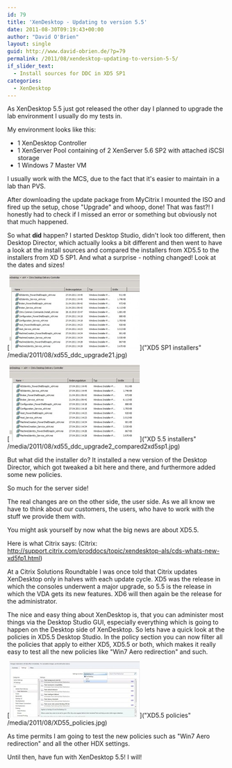 ```yaml
---
id: 79
title: 'XenDesktop - Updating to version 5.5'
date: 2011-08-30T09:19:43+00:00
author: "David O'Brien"
layout: single
guid: http://www.david-obrien.de/?p=79
permalink: /2011/08/xendesktop-updating-to-version-5-5/
if_slider_text:
  - Install sources for DDC in XD5 SP1
categories:
  - XenDesktop
---
```

As XenDesktop 5.5 just got released the other day I planned to upgrade the lab environment I usually do my tests in.

My environment looks like this:

* 1 XenDesktop Controller
* 1 XenServer Pool containing of 2 XenServer 5.6 SP2 with attached iSCSI storage
* 1 Windows 7 Master VM

I usually work with the MCS, due to the fact that it's easier to maintain in a lab than PVS.

After downloading the update package from MyCitrix I mounted the ISO and fired up the setup, chose "Upgrade" and whoop, done! That was fast?! I honestly had to check if I missed an error or something but obviously not that much happened.

So what **did** happen? I started Desktop Studio, didn't look too different, then Desktop Director, which actually looks a bit different and then went to have a look at the install sources and compared the installers from XD5.5 to the installers from XD 5 SP1. And what a surprise - nothing changed! Look at the dates and sizes!

[<img class="img-responsive size-medium wp-image-86 alignleft" title="XD5 SP1 installers" src="/media/2011/08/xd55_ddc_upgrade21-300x173.jpg" alt="" width="300" height="173" />]("XD5 SP1 installers" /media/2011/08/xd55_ddc_upgrade21.jpg)

[<img class="img-responsive aligncenter size-medium wp-image-88" title="XD 5.5 installers" src="/media/2011/08/xd55_ddc_upgrade2_compared2xd5sp1-300x176.jpg" alt="" width="300" height="176" />]("XD 5.5 installers" /media/2011/08/xd55_ddc_upgrade2_compared2xd5sp1.jpg)

But what did the installer do? It installed a new version of the Desktop Director, which got tweaked a bit here and there, and furthermore added some new policies.

So much for the server side!

The real changes are on the other side, the user side. As we all know we have to think about our customers, the users, who have to work with the stuff we provide them with.

You might ask yourself by now what the big news are about XD5.5.

Here is what Citrix says: (Citrix: <http://support.citrix.com/proddocs/topic/xendesktop-als/cds-whats-new-xd5fp1.html>)

At a Citrix Solutions Roundtable I was once told that Citrix updates XenDesktop only in halves with each update cycle. XD5 was the release in which the consoles underwent a major upgrade, so 5.5 is the release in which the VDA gets its new features. XD6 will then again be the release for the administrator.

The nice and easy thing about XenDesktop is, that you can administer most things via the Desktop Studio GUI, especially everything which is going to happen on the Desktop side of XenDesktop. So lets have a quick look at the policies in XD5.5 Desktop Studio. In the policy section you can now filter all the policies that apply to either XD5, XD5.5 or both, which makes it really easy to test all the new policies like "Win7 Aero redirection" and such.

[<img class="img-responsive aligncenter size-medium wp-image-91" title="XD5.5 policies" src="/media/2011/08/XD55_policies-300x129.jpg" alt="" width="300" height="129" />]("XD5.5 policies" /media/2011/08/XD55_policies.jpg)

As time permits I am going to test the new policies such as "Win7 Aero redirection" and all the other HDX settings.

Until then, have fun with XenDesktop 5.5! I will!

